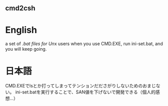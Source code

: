 cmd2csh
------

# English
a set of *.bat files for Un*x users
when you use CMD.EXE, run ini-set.bat, and you will keep going.



# 日本語
CMD.EXEでlsとか打ってしまってテンションだださがりしないためのおまじない。
ini-set.batを実行することで、SAN値を下げないで開発できる（個人的感想…）

